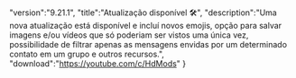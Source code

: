 "version":"9.21.1",
 "title":"Atualização disponível 🛠️",
 "description":"Uma nova atualização está disponível e incluí novos emojis, opção para salvar imagens e/ou vídeos que só poderiam ser vistos uma única vez, possibilidade de filtrar apenas as mensagens envidas por um determinado contato em um grupo e outros recursos.",
"download":"https://youtube.com/c/HdMods"
}
